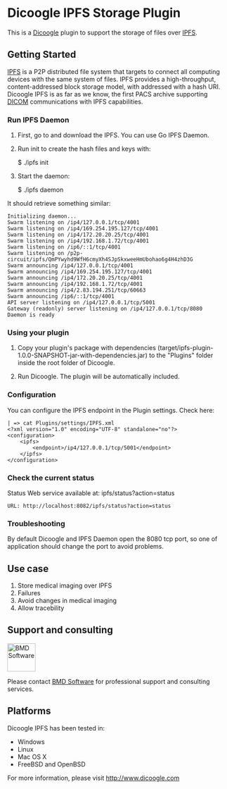 Dicoogle IPFS Storage Plugin 
========================

This is a [Dicoogle](www.dicoogle.com) plugin to support the storage of files over [IPFS](https://ipfs.io/). 

Getting Started
---------------

[IPFS](https://ipfs.io/) is a P2P distributed file system that targets to connect all computing devices with 
the same system of files. IPFS provides a high-throughput, content-addressed block storage model, with 
addressed with a hash URI. Dicoogle IPFS is as far as we know, the first PACS archive supporting [DICOM](https://www.dicomstandard.org/) communications
with IPFS capabilities.
  

### Run IPFS Daemon 


1. First, go to and download the IPFS. You can use Go IPFS Daemon. 
2. Run init to create the hash files and keys with:

    $ ./ipfs init

3. Start the daemon: 

    $ ./ipfs daemon

It should retrieve something similar: 

```
Initializing daemon...
Swarm listening on /ip4/127.0.0.1/tcp/4001
Swarm listening on /ip4/169.254.195.127/tcp/4001
Swarm listening on /ip4/172.20.20.25/tcp/4001
Swarm listening on /ip4/192.168.1.72/tcp/4001
Swarm listening on /ip6/::1/tcp/4001
Swarm listening on /p2p-circuit/ipfs/QmPYwyhd9WfH6cmyXh4SJpSkxweeHmUbohao6g4H4zhD3G
Swarm announcing /ip4/127.0.0.1/tcp/4001
Swarm announcing /ip4/169.254.195.127/tcp/4001
Swarm announcing /ip4/172.20.20.25/tcp/4001
Swarm announcing /ip4/192.168.1.72/tcp/4001
Swarm announcing /ip4/2.83.194.251/tcp/60663
Swarm announcing /ip6/::1/tcp/4001
API server listening on /ip4/127.0.0.1/tcp/5001
Gateway (readonly) server listening on /ip4/127.0.0.1/tcp/8080
Daemon is ready
``` 


### Using your plugin

1. Copy your plugin's package with dependencies (target/ipfs-plugin-1.0.0-SNAPSHOT-jar-with-dependencies.jar)
   to the "Plugins" folder inside the root folder of Dicoogle.

2. Run Dicoogle. The plugin will be automatically included.


### Configuration 

You can configure the IPFS endpoint in the Plugin settings. Check here: 
    

```
| => cat Plugins/settings/IPFS.xml
<?xml version="1.0" encoding="UTF-8" standalone="no"?>
<configuration>
    <ipfs>
        <endpoint>/ip4/127.0.0.1/tcp/5001</endpoint>
    </ipfs>
</configuration>
```

### Check the current status


Status Web service available at: ipfs/status?action=status
    
    URL: http://localhost:8082/ipfs/status?action=status 


### Troubleshooting 

By default Dicoogle and IPFS Daemon open the 8080 tcp port, so one of application should change the port to avoid 
problems.


## Use case

1) Store medical imaging over IPFS
2) Failures
3) Avoid changes in medical imaging 
4) Allow tracebility 




## Support and consulting

[<img src="https://raw.githubusercontent.com/wiki/BMDSoftware/dicoogle/images/bmd.png" height="64" alt="BMD Software">](https://www.bmd-software.com)

Please contact [BMD Software](https://www.bmd-software.com) for professional support and consulting services.



Platforms
----------

Dicoogle IPFS has been tested in:

- Windows
- Linux
- Mac OS X
- FreeBSD and OpenBSD

For more information, please visit http://www.dicoogle.com

